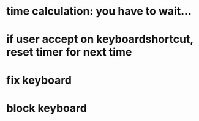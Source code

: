# time calculation: you have to wait...

# if user accept on keyboardshortcut, reset timer for next time

# fix keyboard

# block keyboard